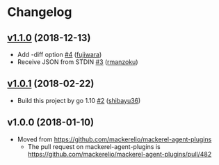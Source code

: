 # Changelog

## [v1.1.0](https://github.com/mackerelio/mackerel-plugin-json/compare/v1.0.1...v1.1.0) (2018-12-13)

* Add -diff option [#4](https://github.com/mackerelio/mackerel-plugin-json/pull/4) ([fujiwara](https://github.com/fujiwara))
* Receive JSON from STDIN [#3](https://github.com/mackerelio/mackerel-plugin-json/pull/3) ([rmanzoku](https://github.com/rmanzoku))

## [v1.0.1](https://github.com/mackerelio/mackerel-plugin-json/compare/v1.0.0...v1.0.1) (2018-02-22)

* Build this project by go 1.10 [#2](https://github.com/mackerelio/mackerel-plugin-json/pull/2) ([shibayu36](https://github.com/shibayu36))

## v1.0.0 (2018-01-10)

* Moved from https://github.com/mackerelio/mackerel-agent-plugins
    * The pull request on mackerel-agent-plugins is https://github.com/mackerelio/mackerel-agent-plugins/pull/482
